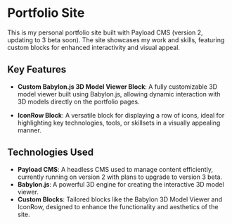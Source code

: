 # Portfolio Site

This is my personal portfolio site built with Payload CMS (version 2, updating to 3 beta soon). The site showcases my work and skills, featuring custom blocks for enhanced interactivity and visual appeal.

## Key Features

- **Custom Babylon.js 3D Model Viewer Block**: A fully customizable 3D model viewer built using Babylon.js, allowing dynamic interaction with 3D models directly on the portfolio pages.
  
- **IconRow Block**: A versatile block for displaying a row of icons, ideal for highlighting key technologies, tools, or skillsets in a visually appealing manner.

## Technologies Used

- **Payload CMS**: A headless CMS used to manage content efficiently, currently running on version 2 with plans to upgrade to version 3 beta.
- **Babylon.js**: A powerful 3D engine for creating the interactive 3D model viewer.
- **Custom Blocks**: Tailored blocks like the Babylon 3D Model Viewer and IconRow, designed to enhance the functionality and aesthetics of the site.
